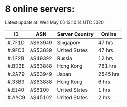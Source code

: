 # 8 online servers:

Latest update at: Wed May 06 13:10:14 UTC 2020

| ID | ASN | Server Country | Online |
| -- | --- | -------------- | ------ |
| #.7F1D | AS63949 | Singapore | 47 hrs |
| #.9FC3 | AS53889 | United States | 47 hrs |
| #.1F2B | AS49392 | Russia | 12 hrs |
| #.BD3E | AS63888 | Hong Kong | 781 hrs |
| #.2A79 | AS63949 | Japan | 2545 hrs |
| #.33B9 | AS63888 | Hong Kong | 6 hrs |
| #.E140 | AS8100 | United States | 1 hrs |
| #.AAC9 | AS45102 | United States | 2 hrs |

